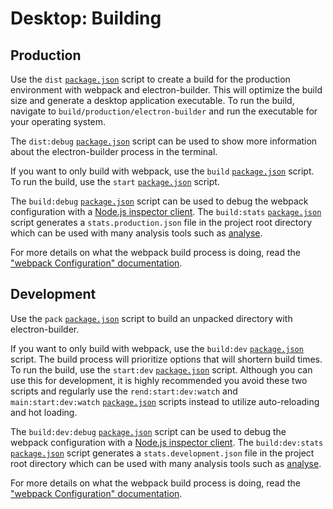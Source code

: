 # Desktop: Building
## Production
Use the `dist` [`package.json`](../../package.json) script to create a build for the production environment with webpack and electron-builder. This will optimize the build size and generate a desktop application executable. To run the build, navigate to `build/production/electron-builder` and run the executable for your operating system.

The `dist:debug` [`package.json`](../../package.json) script can be used to show more information about the electron-builder process in the terminal.

If you want to only build with webpack, use the `build` [`package.json`](../../package.json) script. To run the build, use the `start` [`package.json`](../../package.json) script.

The `build:debug` [`package.json`](../../package.json) script can be used to debug the webpack configuration with a [Node.js inspector client](https://nodejs.org/en/docs/guides/debugging-getting-started/#inspector-clients). The `build:stats` [`package.json`](../../package.json) script generates a `stats.production.json` file in the project root directory which can be used with many analysis tools such as [analyse](https://github.com/webpack/analyse).

For more details on what the webpack build process is doing, read the ["webpack Configuration" documentation](configuration.md#webpack).

## Development
Use the `pack` [`package.json`](../../package.json) script to build an unpacked directory with electron-builder.

If you want to only build with webpack, use the `build:dev` [`package.json`](../../package.json) script. The build process will prioritize options that will shortern build times. To run the build, use the `start:dev` [`package.json`](../../package.json) script. Although you can use this for development, it is highly recommended you avoid these two scripts and regularly use the `rend:start:dev:watch` and `main:start:dev:watch` [`package.json`](../../package.json) scripts instead to utilize auto-reloading and hot loading.

The `build:dev:debug` [`package.json`](../../package.json) script can be used to debug the webpack configuration with a [Node.js inspector client](https://nodejs.org/en/docs/guides/debugging-getting-started/#inspector-clients). The `build:dev:stats` [`package.json`](../../package.json) script generates a `stats.development.json` file in the project root directory which can be used with many analysis tools such as [analyse](https://github.com/webpack/analyse).

For more details on what the webpack build process is doing, read the ["webpack Configuration" documentation](configuration.md#webpack).